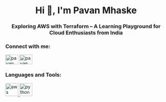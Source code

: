 <h1 align="center">Hi 👋, I'm Pavan Mhaske</h1>
<h3 align="center">Exploring AWS with Terraform – A Learning Playground for Cloud Enthusiasts from India</h3>

<h3 align="left">Connect with me:</h3>
<p align="left">
<a href="https://twitter.com/pavanmhaske9" target="blank"><img align="center" src="https://raw.githubusercontent.com/rahuldkjain/github-profile-readme-generator/master/src/images/icons/Social/twitter.svg" alt="pavanmhaske9" height="30" width="40" /></a>
<a href="https://instagram.com/pavan_mhaske_07" target="blank"><img align="center" src="https://raw.githubusercontent.com/rahuldkjain/github-profile-readme-generator/master/src/images/icons/Social/instagram.svg" alt="pavan_mhaske_07" height="30" width="40" /></a>
</p>

<h3 align="left">Languages and Tools:</h3>
<p align="left"> <a href="https://aws.amazon.com" target="_blank" rel="noreferrer"> <img src="https://raw.githubusercontent.com/devicons/devicon/master/icons/amazonwebservices/amazonwebservices-original-wordmark.svg" alt="aws" width="40" height="40"/> </a> <a href="https://www.python.org" target="_blank" rel="noreferrer"> <img src="https://raw.githubusercontent.com/devicons/devicon/master/icons/python/python-original.svg" alt="python" width="40" height="40"/> </a> </p>
